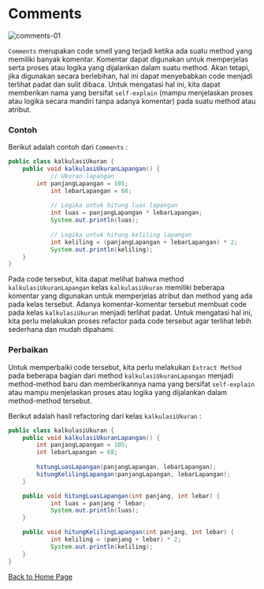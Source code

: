 # Comments

![comments-01](https://github.com/jonathanchr1/code-re/assets/113973058/85b90dc4-52ca-4314-839b-94ea05d99471)

`Comments` merupakan code smell yang terjadi ketika ada suatu method yang memiliki banyak komentar. Komentar dapat digunakan untuk memperjelas serta proses atau logika yang dijalankan dalam suatu method. Akan tetapi, jika digunakan secara berlebihan, hal ini dapat menyebabkan code menjadi terlihat padat dan sulit dibaca. Untuk mengatasi hal ini, kita dapat memberikan nama yang bersifat `self-explain` (mampu menjelaskan proses atau logika secara mandiri tanpa adanya komentar) pada suatu method atau atribut.

### Contoh

Berikut adalah contoh dari `Comments` :

```java
public class kalkulasiUkuran {
	public void kalkulasiUkuranLapangan() {
    		// Ukuran lapangan
		int panjangLapangan = 105;
    		int lebarLapangan = 68;
		
    		// Logika untuk hitung luas lapangan
    		int luas = panjangLapangan * lebarLapangan;
    		System.out.println(luas);
		
    		// Logika untuk hitung keliling lapangan
    		int keliling = (panjangLapangan + lebarLapangan) * 2;
    		System.out.println(keliling);
  	}
}
```

Pada code tersebut, kita dapat melihat bahwa method `kalkulasiUkuranLapangan` kelas `kalkulasiUkuran` memiliki beberapa komentar yang digunakan untuk memperjelas atribut dan method yang ada pada kelas tersebut. Adanya komentar-komentar tersebut membuat code pada kelas `kalkulasiUkuran` menjadi terlihat padat. Untuk mengatasi hal ini, kita perlu melakukan proses refactor pada code tersebut agar terlihat lebih sederhana dan mudah dipahami.

### Perbaikan

Untuk memperbaiki code tersebut, kita perlu melakukan `Extract Method` pada beberapa bagian dari method `kalkulasiUkuranLapangan` menjadi method-method baru dan memberikannya nama yang bersifat `self-explain` atau mampu menjelaskan proses atau logika yang dijalankan dalam method-method tersebut.

Berikut adalah hasil refactoring dari kelas `kalkulasiUkuran` :

```java
public class kalkulasiUkuran {
	public void kalkulasiUkuranLapangan() {
		int panjangLapangan = 105;
		int lebarLapangan = 68;
		
		hitungLuasLapangan(panjangLapangan, lebarLapangan);
		hitungKelilingLapangan(panjangLapangan, lebarLapangan);
	}

  	public void hitungLuasLapangan(int panjang, int lebar) {
    		int luas = panjang * lebar;
    		System.out.println(luas);
  	}

  	public void hitungKelilingLapangan(int panjang, int lebar) {
    		int keliling = (panjang + lebar) * 2;
    		System.out.println(keliling);
  	}
}
```

[Back to Home Page](https://jonathanchr1.github.io/code-re/)
